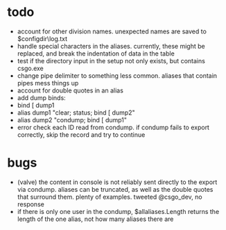 # todo
* account for other division names. unexpected names are saved to $configdir\log.txt
* handle special characters in the aliases. currently, these might be replaced, and break the indentation of data in the table
* test if the directory input in the setup not only exists, but contains csgo.exe
* change pipe delimiter to something less common. aliases that contain pipes mess things up
* account for double quotes in an alias
* add dump binds:
 * bind [ dump1
 * alias dump1 "clear; status; bind [ dump2"
 * alias dump2 "condump; bind [ dump1"
* error check each ID read from condump. if condump fails to export correctly, skip the record and try to continue

# bugs
* (valve) the content in console is not reliably sent directly to the export via condump. aliases can be truncated, as well as the double quotes that surround them. plenty of examples. tweeted @csgo_dev, no response
* if there is only one user in the condump, $allaliases.Length returns the length of the one alias, not how many aliases there are



